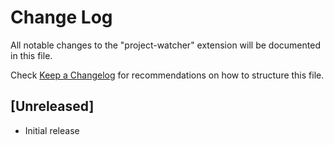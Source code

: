 # Change Log

All notable changes to the "project-watcher" extension will be documented in this file.

Check [Keep a Changelog](http://keepachangelog.com/) for recommendations on how to structure this file.

## [Unreleased]

- Initial release